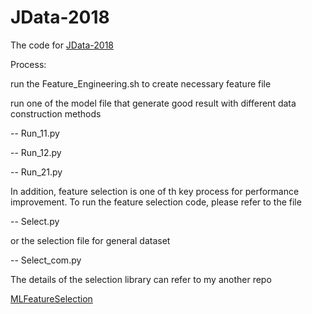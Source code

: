 # JData-2018
The code for [JData-2018](https://jdata.jd.com/html/detail.html?id=2)

Process:

run the Feature_Engineering.sh to create necessary feature file

run one of the model file that generate good result with different data construction methods

-- Run_11.py

-- Run_12.py

-- Run_21.py

In addition, feature selection is one of th key process for performance improvement. To run the feature selection code, please refer to the file

-- Select.py

or the selection file for general dataset

-- Select_com.py

The details of the selection library can refer to my another repo

[MLFeatureSelection](https://github.com/duxuhao/Feature-Selection)